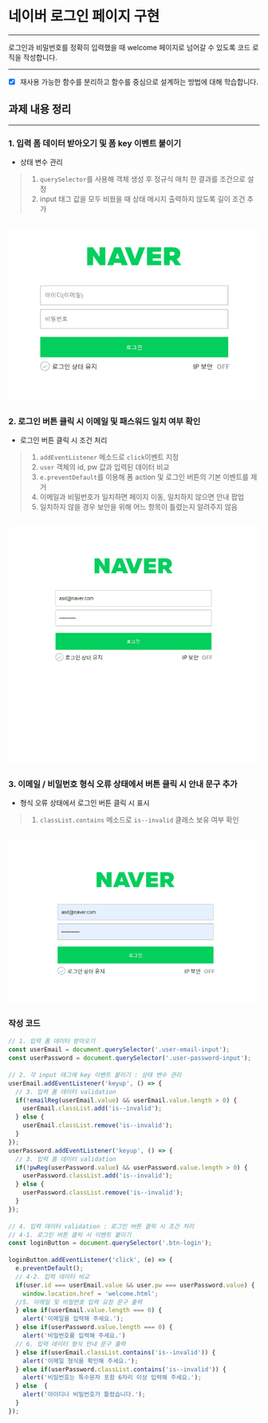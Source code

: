 # 네이버 로그인 페이지 구현

---

로그인과 비밀번호를 정확히 입력했을 때 welcome 페이지로 넘어갈 수 있도록 코드 로직을 작성합니다.


---
- [x] 재사용 가능한 함수를 분리하고 함수를 중심으로 설계하는 방법에 대해 학습합니다.



## 과제 내용 정리
---
### 1. 입력 폼 데이터 받아오기 및 폼 key 이벤트 붙이기
*  상태 변수 관리
> 1. `querySelector`를 사용해 객체 생성 후 정규식 매치 한 결과를 조건으로 설정 <br />
> 2. input 태그 값을 모두 비웠을 때 상태 메시지 출력하지 않도록 길이 조건 추가

![커밋1](./screenshot/1.gif)
---
### 2. 로그인 버튼 클릭 시 이메일 및 패스워드 일치 여부 확인
* 로그인 버튼 클릭 시 조건 처리
> 1. `addEventListener` 메소드로 `click`이벤트 지정 <br />
> 2. `user` 객체의 id, pw 값과 입력된 데이터 비교 <br />
> 3. `e.preventDefault`를 이용해 폼 action 및 로그인 버튼의 기본 이벤트를 제거 <br />
> 4. 이메일과 비밀번호가 일치하면 페이지 이동, 일치하지 않으면 안내 팝업 <br />
> 5. 일치하지 않을 경우 보안을 위해 어느 항목이 틀렸는지 알려주지 않음 <br />

![커밋2](./screenshot/2.gif)
---
### 3. 이메일 / 비밀번호 형식 오류 상태에서 버튼 클릭 시 안내 문구 추가
* 형식 오류 상태에서 로그인 버튼 클릭 시 표시
> 1. `classList.contains` 메소드로 `is--invalid` 클래스 보유 여부 확인 <br />

![커밋3](./screenshot/3.gif)
---

### 작성 코드
```js
// 1. 입력 폼 데이터 받아오기
const userEmail = document.querySelector('.user-email-input');
const userPassword = document.querySelector('.user-password-input');

// 2. 각 input 태그에 key 이벤트 붙이기 : 상태 변수 관리
userEmail.addEventListener('keyup', () => {
  // 3. 입력 폼 데이터 validation
  if(!emailReg(userEmail.value) && userEmail.value.length > 0) {
    userEmail.classList.add('is--invalid');
  } else {
    userEmail.classList.remove('is--invalid');
  }
});
userPassword.addEventListener('keyup', () => {
  // 3. 입력 폼 데이터 validation
  if(!pwReg(userPassword.value) && userPassword.value.length > 0) {
    userPassword.classList.add('is--invalid');
  } else {
    userPassword.classList.remove('is--invalid');
  }
});

// 4. 입력 데이터 validation : 로그인 버튼 클릭 시 조건 처리
// 4-1. 로그인 버튼 클릭 시 이벤트 붙이기
const loginButton = document.querySelector('.btn-login');

loginButton.addEventListener('click', (e) => {
  e.preventDefault();
  // 4-2. 입력 데이터 비교
  if(user.id === userEmail.value && user.pw === userPassword.value) {
    window.location.href = 'welcome.html';
  //5. 이메일 및 비밀번호 입력 요청 문구 출력
  } else if(userEmail.value.length === 0) {
    alert('이메일을 입력해 주세요.');
  } else if(userPassword.value.length === 0) {
    alert('비밀번호를 입력해 주세요.')
  // 6. 입력 데이터 형식 안내 문구 출력
  } else if(userEmail.classList.contains('is--invalid')) {
    alert('이메일 형식을 확인해 주세요.');
  } else if(userPassword.classList.contains('is--invalid')) {
    alert('비밀번호는 특수문자 포함 6자리 이상 입력해 주세요.');
  } else  {
    alert('아이디나 비밀번호가 틀렸습니다.');
  }
});
```





